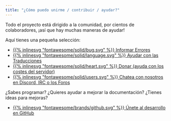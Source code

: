 ```yaml
---
title: "¿Cómo puedo unirme / contribuir / ayudar?"
---
```


Todo el proyecto está dirigido a la comunidad, por cientos de colaboradores, ¡así que hay muchas maneras de ayudar!

Aquí tienes una pequeña selección:

- [{{% inlinesvg "fontawesome/solid/bug.svg" %}} Informar Errores](https://github.com/Warzone2100/warzone2100/issues/new/choose)
- [{{% inlinesvg "fontawesome/solid/language.svg" %}} Ayudar con las Traducciones](https://github.com/Warzone2100/warzone2100/blob/master/doc/Translations.md#translating-warzone-2100)
- [{{% inlinesvg "fontawesome/solid/heart.svg" %}} Donar (ayuda con los costes del servidor)](http://donations.wz2100.net)
- [{{% inlinesvg "fontawesome/solid/users.svg" %}} Chatea con nosotros en Discord, IRC o los Foros](/webchat)

¿Sabes programar? ¿Quieres ayudar a mejorar la documentación? ¿Tienes ideas para mejoras?

- [{{% inlinesvg "fontawesome/brands/github.svg" %}} Únete al desarrollo en GitHub](https://github.com/Warzone2100/warzone2100)
